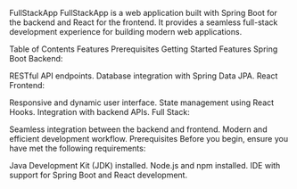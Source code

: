 FullStackApp
FullStackApp is a web application built with Spring Boot for the backend and React for the frontend. It provides a seamless full-stack development experience for building modern web applications.

Table of Contents
Features
Prerequisites
Getting Started
Features
Spring Boot Backend:

RESTful API endpoints.
Database integration with Spring Data JPA.
React Frontend:

Responsive and dynamic user interface.
State management using React Hooks.
Integration with backend APIs.
Full Stack:

Seamless integration between the backend and frontend.
Modern and efficient development workflow.
Prerequisites
Before you begin, ensure you have met the following requirements:

Java Development Kit (JDK) installed.
Node.js and npm installed.
IDE with support for Spring Boot and React development.
